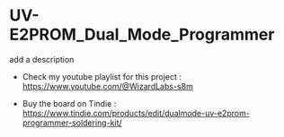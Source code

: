 # UV-E2PROM_Dual_Mode_Programmer
add a description

* Check my youtube playlist for this project :
  https://www.youtube.com/@WizardLabs-s8m

* Buy the board on Tindie :
  https://www.tindie.com/products/edit/dualmode-uv-e2prom-programmer-soldering-kit/
